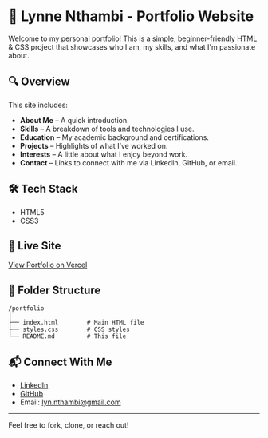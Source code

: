 # 🌸 Lynne Nthambi - Portfolio Website

Welcome to my personal portfolio! This is a simple, beginner-friendly HTML & CSS project that showcases who I am, my skills, and what I'm passionate about.

## 🔍 Overview

This site includes:

* **About Me** – A quick introduction.
* **Skills** – A breakdown of tools and technologies I use.
* **Education** – My academic background and certifications.
* **Projects** – Highlights of what I’ve worked on.
* **Interests** – A little about what I enjoy beyond work.
* **Contact** – Links to connect with me via LinkedIn, GitHub, or email.

## 🛠️ Tech Stack

* HTML5
* CSS3

## 🚀 Live Site

[View Portfolio on Vercel](https://my-portfolio-51sz.vercel.app/#contact)

## 📁 Folder Structure

```
/portfolio
│
├── index.html        # Main HTML file
├── styles.css        # CSS styles
└── README.md         # This file
```

## 📬 Connect With Me

* [LinkedIn](https://ke.linkedin.com/in/lynne-nthambi)
* [GitHub](https://github.com/LNthambi)
* Email: [lyn.nthambi@gmail.com](mailto:lyn.nthambi@gmail.com)

---

Feel free to fork, clone, or reach out!
